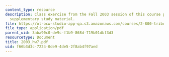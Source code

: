 ```yaml
---
content_type: resource
description: Class exercise from the Fall 2003 session of this course provided as
  supplementary study material.
file: https://ol-ocw-studio-app-qa.s3.amazonaws.com/courses/2-800-tribology-fall-2004/f66b3d3c72240de94de52f8ab4f97aed_2003_hw7.pdf
file_type: application/pdf
parent_uid: 3aba90c0-de9c-f1b9-868d-719b01dbf3d3
resourcetype: Document
title: 2003_hw7.pdf
uid: f66b3d3c-7224-0de9-4de5-2f8ab4f97aed
---
```

